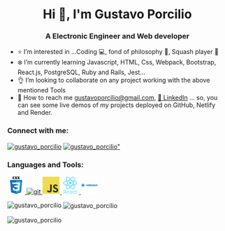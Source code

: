 <h1 align="center">Hi 👋, I'm Gustavo Porcilio</h1>
<h3 align="center">A Electronic Engineer and Web developer</h3>


- :star: I’m interested in ...Coding :computer:, fond of philosophy :blue_book:, Squash player :tennis:
-  :snowflake: I’m currently learning Javascript, HTML, Css, Webpack, Bootstrap, React.js, PostgreSQL, Ruby and Rails, Jest...
- :ok_hand: I’m looking to collaborate on any project working with the above mentioned Tools
- :email: How to reach me gustavoporcilio@gmail.com, [:briefcase: LinkedIn](https://www.linkedin.com/in/gustavo-ariel-porcilio/)
   ... so, you can see some live demos of my projects deployed on GitHub, Netlify and Render.

<h3 align="left">Connect with me:</h3>
<p align="left">
<a href="https://www.linkedin.com/in/gustavo-ariel-porcilio/" target="blank"><img align="center" src="https://raw.githubusercontent.com/rahuldkjain/github-profile-readme-generator/master/src/images/icons/Social/linked-in-alt.svg" alt="gustavo_porcilio" height="30" width="40" /></a>
<a href="https://twitter.com/gustavoporcilio" target="blank"><img align="center" src="https://user-images.githubusercontent.com/84629565/184330296-a0506b61-296b-4758-adcb-50b7972c8131.png" alt=gustavo_porcilio" height="40" width="40" /></a>

</p>

<h3 align="left">Languages and Tools:</h3>
<p align="left"> <a href="https://www.w3schools.com/css/" target="_blank" rel="noreferrer"> <img src="https://raw.githubusercontent.com/devicons/devicon/master/icons/css3/css3-original-wordmark.svg" alt="css3" width="40" height="40"/> </a> <a href="https://git-scm.com/" target="_blank" rel="noreferrer"> <img src="https://www.vectorlogo.zone/logos/git-scm/git-scm-icon.svg" alt="git" width="40" height="40"/> </a> <a href="https://developer.mozilla.org/en-US/docs/Web/JavaScript" target="_blank" rel="noreferrer"> <img src="https://raw.githubusercontent.com/devicons/devicon/master/icons/javascript/javascript-original.svg" alt="javascript" width="40" height="40"/> </a> <a href="https://reactjs.org/" target="_blank" rel="noreferrer"> <img src="https://raw.githubusercontent.com/devicons/devicon/master/icons/react/react-original-wordmark.svg" alt="react" width="40" height="40"/> </a> <a href="https://webpack.js.org" target="_blank" rel="noreferrer"> <img src="https://raw.githubusercontent.com/devicons/devicon/d00d0969292a6569d45b06d3f350f463a0107b0d/icons/webpack/webpack-original-wordmark.svg" alt="webpack" width="40" height="40"/> </a> </p>

<p><img align="left" src="https://github-readme-stats.vercel.app/api/top-langs?username=MarcoAurelioAntonio&show_icons=true&locale=en&layout=compact" alt="gustavo_porcilio" /></p>

<p>&nbsp;<img align="center" src="https://github-readme-stats.vercel.app/api?username=MarcoAurelioAntonio&show_icons=true&locale=en" alt="gustavo_porcilio" /></p>

<p><img align="center" src="https://github-readme-streak-stats.herokuapp.com/?user=MarcoAurelioAntonio&" alt="gustavo_porcilio" /></p>

<!---
gustavo_porcilio/gustavo_porcilio is a ✨ special ✨ repository because its `README.md` (this file) appears on your GitHub profile.
You can click the Preview link to take a look at your changes.
--->
